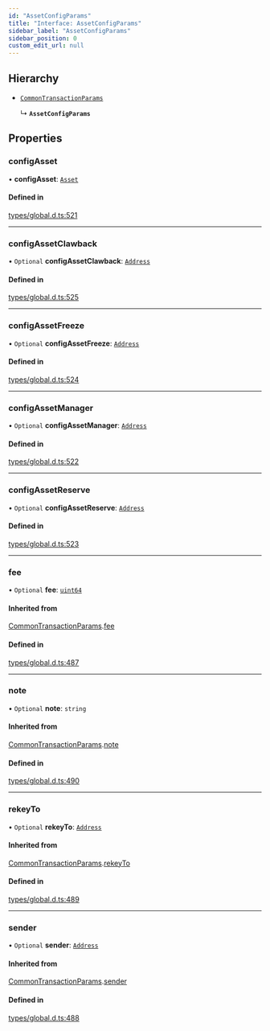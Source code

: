 ```yaml
---
id: "AssetConfigParams"
title: "Interface: AssetConfigParams"
sidebar_label: "AssetConfigParams"
sidebar_position: 0
custom_edit_url: null
---
```


## Hierarchy

- [`CommonTransactionParams`](CommonTransactionParams.md)

  ↳ **`AssetConfigParams`**

## Properties

### configAsset

• **configAsset**: [`Asset`](../classes/Asset.md)

#### Defined in

[types/global.d.ts:521](https://github.com/algorand-devrel/tealscript/blob/9bf633c1/types/global.d.ts#L521)

___

### configAssetClawback

• `Optional` **configAssetClawback**: [`Address`](../classes/Address.md)

#### Defined in

[types/global.d.ts:525](https://github.com/algorand-devrel/tealscript/blob/9bf633c1/types/global.d.ts#L525)

___

### configAssetFreeze

• `Optional` **configAssetFreeze**: [`Address`](../classes/Address.md)

#### Defined in

[types/global.d.ts:524](https://github.com/algorand-devrel/tealscript/blob/9bf633c1/types/global.d.ts#L524)

___

### configAssetManager

• `Optional` **configAssetManager**: [`Address`](../classes/Address.md)

#### Defined in

[types/global.d.ts:522](https://github.com/algorand-devrel/tealscript/blob/9bf633c1/types/global.d.ts#L522)

___

### configAssetReserve

• `Optional` **configAssetReserve**: [`Address`](../classes/Address.md)

#### Defined in

[types/global.d.ts:523](https://github.com/algorand-devrel/tealscript/blob/9bf633c1/types/global.d.ts#L523)

___

### fee

• `Optional` **fee**: [`uint64`](../modules.md#uint64)

#### Inherited from

[CommonTransactionParams](CommonTransactionParams.md).[fee](CommonTransactionParams.md#fee)

#### Defined in

[types/global.d.ts:487](https://github.com/algorand-devrel/tealscript/blob/9bf633c1/types/global.d.ts#L487)

___

### note

• `Optional` **note**: `string`

#### Inherited from

[CommonTransactionParams](CommonTransactionParams.md).[note](CommonTransactionParams.md#note)

#### Defined in

[types/global.d.ts:490](https://github.com/algorand-devrel/tealscript/blob/9bf633c1/types/global.d.ts#L490)

___

### rekeyTo

• `Optional` **rekeyTo**: [`Address`](../classes/Address.md)

#### Inherited from

[CommonTransactionParams](CommonTransactionParams.md).[rekeyTo](CommonTransactionParams.md#rekeyto)

#### Defined in

[types/global.d.ts:489](https://github.com/algorand-devrel/tealscript/blob/9bf633c1/types/global.d.ts#L489)

___

### sender

• `Optional` **sender**: [`Address`](../classes/Address.md)

#### Inherited from

[CommonTransactionParams](CommonTransactionParams.md).[sender](CommonTransactionParams.md#sender)

#### Defined in

[types/global.d.ts:488](https://github.com/algorand-devrel/tealscript/blob/9bf633c1/types/global.d.ts#L488)
